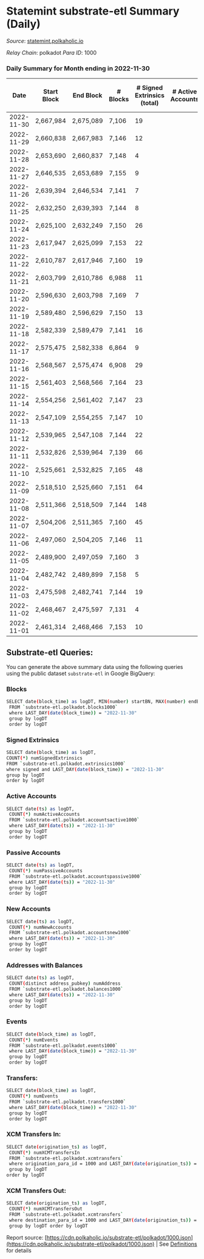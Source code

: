 # Statemint substrate-etl Summary (Daily)

_Source_: [statemint.polkaholic.io](https://statemint.polkaholic.io)

*Relay Chain*: polkadot
*Para ID*: 1000



### Daily Summary for Month ending in 2022-11-30


| Date | Start Block | End Block | # Blocks | # Signed Extrinsics (total) | # Active Accounts | # Passive | # New | # Addresses with Balances | # Events | # Transfers | # XCM Transfers In | # XCM Transfers Out | Issues | 
| ---- | ----------- | --------- | -------- | --------------------------- | ----------------- | --------- | ----- | ------------------------- | -------- | ----------- | ------------------ | ------------------- | ------ |
| 2022-11-30 | 2,667,984 | 2,675,089 | 7,106 | 19 |  |  |  | 318 | 14,327 | 17 ($270.14) | 4 ($4.59) | 6 ($10,559.76) |  |
| 2022-11-29 | 2,660,838 | 2,667,983 | 7,146 | 12 |  |  |  | 315 | 14,393 | 10 ($2.33) | 8 ($5,439.72) |   |  |
| 2022-11-28 | 2,653,690 | 2,660,837 | 7,148 | 4 |  |  |  | 310 | 14,340 | 2  | 5 ($2,096.74) |   |  |
| 2022-11-27 | 2,646,535 | 2,653,689 | 7,155 | 9 |  |  |  |  | 14,364 | 9  | 1 ($2.70) | 5 ($3,019.91) |  |
| 2022-11-26 | 2,639,394 | 2,646,534 | 7,141 | 7 |  |  |  | 311 | 14,328 | 7  | 1 ($5.42) | 4 ($2,213.92) |  |
| 2022-11-25 | 2,632,250 | 2,639,393 | 7,144 | 8 |  |  |  | 310 | 14,359 | 6  | 6 ($3,237.30) | 3 ($10,300.25) |  |
| 2022-11-24 | 2,625,100 | 2,632,249 | 7,150 | 26 |  |  |  |  | 14,481 | 21 ($33.57) | 14 ($183,114.57) | 4 ($4,811.05) |  |
| 2022-11-23 | 2,617,947 | 2,625,099 | 7,153 | 22 |  |  |  |  | 14,461 | 15 ($91.11) | 9 ($1,088.29) | 4 ($21,452.91) |  |
| 2022-11-22 | 2,610,787 | 2,617,946 | 7,160 | 19 |  |  |  |  | 14,440 | 16 ($144.96) | 6 ($12,398.55) | 2 ($12,606.49) |  |
| 2022-11-21 | 2,603,799 | 2,610,786 | 6,988 | 11 |  |  |  | 300 | 14,075 | 11  | 3 ($406.26) | 7 ($165,708.81) |  |
| 2022-11-20 | 2,596,630 | 2,603,798 | 7,169 | 7 |  |  |  |  | 14,409 | 6  | 8 ($4,830.79) | 2 ($5,071.47) |  |
| 2022-11-19 | 2,589,480 | 2,596,629 | 7,150 | 13 |  |  |  | 299 | 14,455 | 11 ($1.41) | 17 ($6,762.95) | 5 ($52,857.19) |  |
| 2022-11-18 | 2,582,339 | 2,589,479 | 7,141 | 16 |  |  |  |  | 14,401 | 13 ($0.86) | 8 ($42.00) | 5 ($6,494.06) |  |
| 2022-11-17 | 2,575,475 | 2,582,338 | 6,864 | 9 |  |  |  |  | 13,784 | 9  | 1 ($14.23) | 4 ($2,554.97) |  |
| 2022-11-16 | 2,568,567 | 2,575,474 | 6,908 | 29 |  |  |  |  | 14,011 | 13 ($1.78) | 17 ($56,649.92) | 2 ($10,662.76) |  |
| 2022-11-15 | 2,561,403 | 2,568,566 | 7,164 | 23 |  |  |  | 291 | 14,477 | 9 ($7.59) | 9 ($27,489.60) | 5 ($33,981.60) |  |
| 2022-11-14 | 2,554,256 | 2,561,402 | 7,147 | 23 |  |  |  |  | 14,456 | 6  | 13 ($3,934.43) | 2 ($33,105.69) |  |
| 2022-11-13 | 2,547,109 | 2,554,255 | 7,147 | 10 |  |  |  |  | 14,396 | 9  | 11 ($770.70) | 3 ($8,445.93) |  |
| 2022-11-12 | 2,539,965 | 2,547,108 | 7,144 | 22 |  |  |  |  | 14,414 | 9  | 9 ($42,594.08) | 1 ($1,072.64) |  |
| 2022-11-11 | 2,532,826 | 2,539,964 | 7,139 | 66 |  |  |  |  | 14,708 | 36 ($5,954.10) | 28 ($45,527.67) | 8 ($51,184.97) |  |
| 2022-11-10 | 2,525,661 | 2,532,825 | 7,165 | 48 |  |  |  | 275 | 14,647 | 31  | 21 ($72,574.47) | 19 ($256,763.00) |  |
| 2022-11-09 | 2,518,510 | 2,525,660 | 7,151 | 64 |  |  |  |  | 14,740 | 41 ($11.43) | 37 ($25,513.02) | 9 ($19,735.22) |  |
| 2022-11-08 | 2,511,366 | 2,518,509 | 7,144 | 148 |  |  |  | 264 | 15,084 | 129 ($6,347.08) | 18 ($9,581.44) | 56 ($788,984.75) |  |
| 2022-11-07 | 2,504,206 | 2,511,365 | 7,160 | 45 |  |  |  |  | 14,619 | 33 ($0.68) | 16 ($51,068.48) | 15 ($223,579.17) |  |
| 2022-11-06 | 2,497,060 | 2,504,205 | 7,146 | 11 |  |  |  |  | 14,396 | 1 ($6.98) | 10 ($55.56) |   |  |
| 2022-11-05 | 2,489,900 | 2,497,059 | 7,160 | 3 |  |  |  | 245 | 14,342 |   | 2 ($1.43) |   |  |
| 2022-11-04 | 2,482,742 | 2,489,899 | 7,158 | 5 |  |  |  |  | 14,366 | 1  | 5 ($42.42) | 1 ($58.77) |  |
| 2022-11-03 | 2,475,598 | 2,482,741 | 7,144 | 19 |  |  |  | 240 | 14,418 | 4 ($24.40) | 9 ($2,539.42) |   |  |
| 2022-11-02 | 2,468,467 | 2,475,597 | 7,131 | 4 |  |  |  | 236 | 14,301 | 1  | 3 ($9.13) | 1 ($1.02) |  |
| 2022-11-01 | 2,461,314 | 2,468,466 | 7,153 | 10 |  |  |  |  | 14,429 |   | 16 ($90.17) |   |  |

## Substrate-etl Queries:
You can generate the above summary data using the following queries using the public dataset `substrate-etl` in Google BigQuery:

### Blocks
```bash
SELECT date(block_time) as logDT, MIN(number) startBN, MAX(number) endBN, COUNT(*) numBlocks 
 FROM `substrate-etl.polkadot.blocks1000`  
 where LAST_DAY(date(block_time)) = "2022-11-30" 
 group by logDT 
 order by logDT
```

### Signed Extrinsics
```bash
SELECT date(block_time) as logDT, 
COUNT(*) numSignedExtrinsics 
FROM `substrate-etl.polkadot.extrinsics1000`  
where signed and LAST_DAY(date(block_time)) = "2022-11-30" 
group by logDT 
order by logDT
```

### Active Accounts
```bash
SELECT date(ts) as logDT, 
 COUNT(*) numActiveAccounts 
 FROM `substrate-etl.polkadot.accountsactive1000` 
 where LAST_DAY(date(ts)) = "2022-11-30" 
 group by logDT 
 order by logDT
```

### Passive Accounts
```bash
SELECT date(ts) as logDT, 
 COUNT(*) numPassiveAccounts 
 FROM `substrate-etl.polkadot.accountspassive1000` 
 where LAST_DAY(date(ts)) = "2022-11-30" 
 group by logDT 
 order by logDT
```

### New Accounts
```bash
SELECT date(ts) as logDT, 
 COUNT(*) numNewAccounts 
 FROM `substrate-etl.polkadot.accountsnew1000` 
 where LAST_DAY(date(ts)) = "2022-11-30" 
 group by logDT
 order by logDT
```

### Addresses with Balances
```bash
SELECT date(ts) as logDT,
 COUNT(distinct address_pubkey) numAddress 
 FROM `substrate-etl.polkadot.balances1000` 
 where LAST_DAY(date(ts)) = "2022-11-30" 
 group by logDT 
 order by logDT
```

### Events
```bash
SELECT date(block_time) as logDT, 
 COUNT(*) numEvents 
 FROM `substrate-etl.polkadot.events1000` 
 where LAST_DAY(date(block_time)) = "2022-11-30" 
 group by logDT 
 order by logDT
```

### Transfers:
```bash
SELECT date(block_time) as logDT, 
 COUNT(*) numEvents 
 FROM `substrate-etl.polkadot.transfers1000` 
 where LAST_DAY(date(block_time)) = "2022-11-30" 
 group by logDT 
 order by logDT
```

### XCM Transfers In:
```bash
SELECT date(origination_ts) as logDT, 
 COUNT(*) numXCMTransfersIn 
 FROM `substrate-etl.polkadot.xcmtransfers` 
 where origination_para_id = 1000 and LAST_DAY(date(origination_ts)) = "2022-11-30" 
 group by logDT 
order by logDT
```

### XCM Transfers Out:
```bash
SELECT date(origination_ts) as logDT, 
 COUNT(*) numXCMTransfersOut 
 FROM `substrate-etl.polkadot.xcmtransfers` 
 where destination_para_id = 1000 and LAST_DAY(date(origination_ts)) = "2022-11-30" 
 group by logDT order by logDT
```


Report source: [https://cdn.polkaholic.io/substrate-etl/polkadot/1000.json](https://cdn.polkaholic.io/substrate-etl/polkadot/1000.json) | See [Definitions](/DEFINITIONS.md) for details
